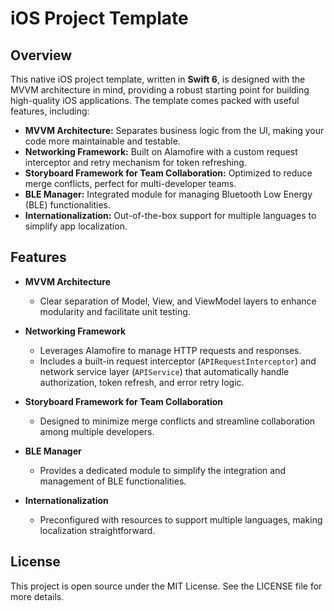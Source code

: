 # iOS Project Template

## Overview

This native iOS project template, written in **Swift 6**, is designed with the MVVM architecture in mind, providing a robust starting point for building high-quality iOS applications. The template comes packed with useful features, including:

- **MVVM Architecture:** Separates business logic from the UI, making your code more maintainable and testable.
- **Networking Framework:** Built on Alamofire with a custom request interceptor and retry mechanism for token refreshing.
- **Storyboard Framework for Team Collaboration:** Optimized to reduce merge conflicts, perfect for multi-developer teams.
- **BLE Manager:** Integrated module for managing Bluetooth Low Energy (BLE) functionalities.
- **Internationalization:** Out-of-the-box support for multiple languages to simplify app localization.

## Features

- **MVVM Architecture**
  - Clear separation of Model, View, and ViewModel layers to enhance modularity and facilitate unit testing.
  
- **Networking Framework**
  - Leverages Alamofire to manage HTTP requests and responses.
  - Includes a built-in request interceptor (`APIRequestInterceptor`) and network service layer (`APIService`) that automatically handle authorization, token refresh, and error retry logic.

- **Storyboard Framework for Team Collaboration**
  - Designed to minimize merge conflicts and streamline collaboration among multiple developers.

- **BLE Manager**
  - Provides a dedicated module to simplify the integration and management of BLE functionalities.

- **Internationalization**
  - Preconfigured with resources to support multiple languages, making localization straightforward.

## License

This project is open source under the MIT License. See the LICENSE file for more details.
